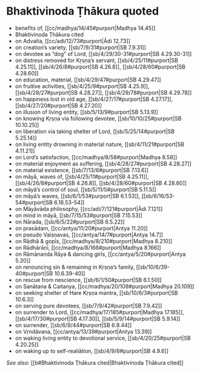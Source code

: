 # Bhaktivinoda Ṭhākura quoted

* benefits of, [[cc/madhya/14/45#purport|Madhya 14.45]]
* Bhaktivinoda Ṭhākura cited 
* on Advaita, [[cc/adi/12/73#purport|Ādi 12.73]]
* on creation’s variety, [[sb/7/9/31#purport|SB 7.9.31]]
* on devotee as ”dog” of Lord, [[sb/4/29/30-31#purport|SB 4.29.30-31]]
* on distress removed for Kṛṣṇa’s servant, [[sb/4/25/11#purport|SB 4.25.11]], [[sb/4/26/8#purport|SB 4.26.8]], [[sb/4/28/60#purport|SB 4.28.60]]
* on education, material, [[sb/4/29/47#purport|SB 4.29.47]]
* on fruitive activities, [[sb/4/25/9#purport|SB 4.25.9]], [[sb/4/28/27#purport|SB 4.28.27]], [[sb/4/29/78#purport|SB 4.29.78]]
* on happiness lost in old age, [[sb/4/27/17#purport|SB 4.27.17]], [[sb/4/27/20#purport|SB 4.27.20]]
* on illusion of living entity, [[sb/5/13/9#purport|SB 5.13.9]]
* on knowing Kṛṣṇa via following devotee, [[sb/10/10/25#purport|SB 10.10.25]]
* on liberation via taking shelter of Lord, [[sb/5/25/14#purport|SB 5.25.14]]
* on living entity drowning in material nature, [[sb/4/11/21#purport|SB 4.11.21]]
* on Lord’s satisfaction, [[cc/madhya/8/58#purport|Madhya 8.58]]
* on material enjoyment as suffering, [[sb/4/28/27#purport|SB 4.28.27]]
* on material existence, [[sb/7/13/6#purport|SB 7.13.6]]
* on māyā, waves of, [[sb/4/25/11#purport|SB 4.25.11]], [[sb/4/26/8#purport|SB 4.26.8]], [[sb/4/28/60#purport|SB 4.28.60]]
* on māyā’s control of soul, [[sb/5/11/5#purport|SB 5.11.5]]
* on māyā’s waves, [[sb/6/1/53#purport|SB 6.1.53]], [[sb/6/16/53-54#purport|SB 6.16.53-54]]
* on Māyāvāda philosophy, [[cc/adi/7/121#purport|Ādi 7.121]]
* on mind in māyā, [[sb/7/15/53#purport|SB 7.15.53]]
* on Nārada, [[sb/6/5/22#purport|SB 6.5.22]]
* on prasādam, [[cc/antya/11/20#purport|Antya 11.20]]
* on pseudo Vaiṣṇavas, [[cc/antya/14/7#purport|Antya 14.7]]
* on Rādhā & gopīs, [[cc/madhya/8/210#purport|Madhya 8.210]]
* on Rādhārāṇī, [[cc/madhya/8/166#purport|Madhya 8.166]]
* on Rāmānanda Rāya & dancing girls, [[cc/antya/5/20#purport|Antya 5.20]]
* on renouncing sin & remaining in Kṛṣṇa’s family, [[sb/10/6/39-40#purport|SB 10.6.39-40]]
* on rescue from nescience, [[sb/6/1/50#purport|SB 6.1.50]]
* on Sanātana & Caitanya, [[cc/madhya/20/109#purport|Madhya 20.109]]
* on seeking shelter of Hare Kṛṣṇa mantra, [[sb/10/6/3#purport|SB 10.6.3]]
* on serving pure devotees, [[sb/7/9/42#purport|SB 7.9.42]]
* on surrender to Lord, [[cc/madhya/17/185#purport|Madhya 17.185]], [[sb/4/17/30#purport|SB 4.17.30]], [[sb/5/9/14#purport|SB 5.9.14]]
* on surrender, [[sb/6/9/44#purport|SB 6.9.44]]
* on Vṛndāvana, [[cc/antya/13/39#purport|Antya 13.39]]
* on waking living entity to devotional service, [[sb/4/20/25#purport|SB 4.20.25]]
* on waking up to self-realiātion, [[sb/4/9/6#purport|SB 4.9.6]]

*See also:* [[b#Bhaktivinoda Ṭhākura cited|Bhaktivinoda Ṭhākura cited]]
